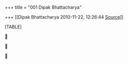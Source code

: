 +++
title = "001 Dipak Bhattacharya"

+++
[[Dipak Bhattacharya	2010-11-22, 12:26:44 [Source](https://groups.google.com/g/bvparishat/c/z2zjBnl_-so)]]



[TABLE]







